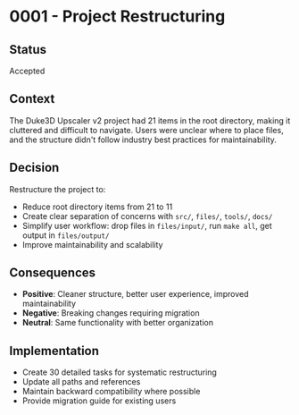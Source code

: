 # 0001 - Project Restructuring

## Status
Accepted

## Context
The Duke3D Upscaler v2 project had 21 items in the root directory, making it cluttered and difficult to navigate. Users were unclear where to place files, and the structure didn't follow industry best practices for maintainability.

## Decision
Restructure the project to:
- Reduce root directory items from 21 to 11
- Create clear separation of concerns with `src/`, `files/`, `tools/`, `docs/`
- Simplify user workflow: drop files in `files/input/`, run `make all`, get output in `files/output/`
- Improve maintainability and scalability

## Consequences
- **Positive**: Cleaner structure, better user experience, improved maintainability
- **Negative**: Breaking changes requiring migration
- **Neutral**: Same functionality with better organization

## Implementation
- Create 30 detailed tasks for systematic restructuring
- Update all paths and references
- Maintain backward compatibility where possible
- Provide migration guide for existing users